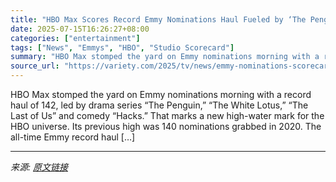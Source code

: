 ```yaml
---
title: "HBO Max Scores Record Emmy Nominations Haul Fueled by ‘The Penguin,’ ‘The White Lotus,’ ‘The Last of Us’ and ‘Hacks’"
date: 2025-07-15T16:26:27+08:00
categories: ["entertainment"]
tags: ["News", "Emmys", "HBO", "Studio Scorecard"]
summary: "HBO Max stomped the yard on Emmy nominations morning with a record haul of 142, led by drama series &#8220;The Penguin,&#8221; &#8220;The White Lotus,&#8221; &#8220;The Last of Us&#8221; and comedy &#"
source_url: "https://variety.com/2025/tv/news/emmy-nominations-scorecard-hbo-max-netflix-apple-tv-fx-1236460862/"
---
```


HBO Max stomped the yard on Emmy nominations morning with a record haul of 142, led by drama series &#8220;The Penguin,&#8221; &#8220;The White Lotus,&#8221; &#8220;The Last of Us&#8221; and comedy &#8220;Hacks.&#8221; That marks a new high-water mark for the HBO universe. Its previous high was 140 nominations grabbed in 2020. The all-time Emmy record haul [&#8230;]

---

*来源: [原文链接](https://variety.com/2025/tv/news/emmy-nominations-scorecard-hbo-max-netflix-apple-tv-fx-1236460862/)*
